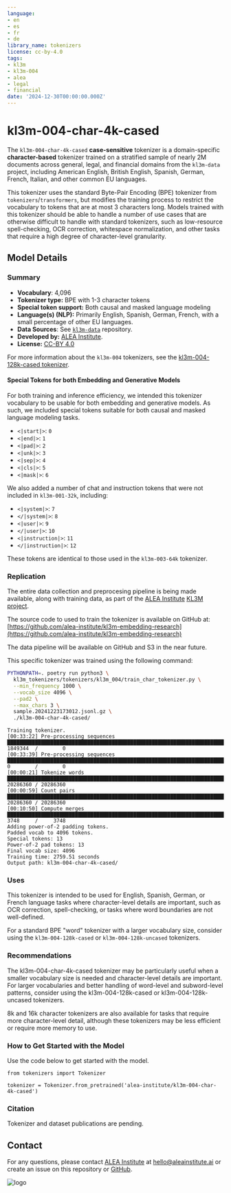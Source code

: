 ```yaml
---
language:
- en
- es
- fr
- de
library_name: tokenizers
license: cc-by-4.0
tags:
- kl3m
- kl3m-004
- alea
- legal
- financial
date: '2024-12-30T00:00:00.000Z'
---
```


# kl3m-004-char-4k-cased

The `kl3m-004-char-4k-cased` **case-sensitive** tokenizer is a domain-specific **character-based** tokenizer trained 
on a stratified sample of nearly 2M documents across general, legal, and financial domains from the `kl3m-data` project, 
including American English, British English, Spanish, German, French, Italian, and other common EU languages.

This tokenizer uses the standard Byte-Pair Encoding (BPE) tokenizer from `tokenizers`/`transformers`, but modifies the 
training process to restrict the vocabulary to tokens that are at most 3 characters long. Models trained with this tokenizer
should be able to handle a number of use cases that are otherwise difficult to handle with standard tokenizers, such as
low-resource spell-checking, OCR correction, whitespace normalization, and other tasks that require a high degree of character-level
granularity.

## Model Details

### Summary

- **Vocabulary**: 4,096
- **Tokenizer type:** BPE with 1-3 character tokens
- **Special token support:** Both causal and masked language modeling
- **Language(s) (NLP):** Primarily English, Spanish, German, French, with a small percentage of other EU languages.
- **Data Sources**: See [`kl3m-data`](https://github.com/alea-institute/kl3m-data) repository.
- **Developed by:** [ALEA Institute](https://aleainstitute.ai).
- **License:** [CC-BY 4.0](https://creativecommons.org/licenses/by/4.0/)

For more information about the `kl3m-004` tokenizers, see the [kl3m-004-128k-cased tokenizer](https://huggingface.co/alea-institute/kl3m-004-128k-cased).

#### Special Tokens for both Embedding and Generative Models

For both training and inference efficiency, we intended this tokenizer vocabulary to be
usable for both embedding and generative models. As such, we included special tokens
suitable for both causal and masked language modeling tasks.

* `<|start|>`: `0`
* `<|end|>`: `1`
* `<|pad|>`: `2`
* `<|unk|>`: `3`
* `<|sep|>`: `4`
* `<|cls|>`: `5`
* `<|mask|>`: `6`

We also added a number of chat and instruction tokens that were not included in `kl3m-001-32k`, including:

* `<|system|>`: `7`
* `</|system|>`: `8`
* `<|user|>`: `9`
* `</|user|>`: `10`
* `<|instruction|>`: `11`
* `</|instruction|>`: `12`

These tokens are identical to those used in the `kl3m-003-64k` tokenizer. 

### Replication

The entire data collection and preprocesing pipeline is being made available, along with
training data, as part of the [ALEA Institute](https://aleainstitute.ai) [KL3M project](https://aleainstitute.ai/work/kl3m/).

The source code to used to train the tokenizer is available on GitHub at:
[https://github.com/alea-institute/kl3m-embedding-research](https://github.com/alea-institute/kl3m-embedding-research)

The data pipeline will be available on GitHub and S3 in the near future.

This specific tokenizer was trained using the following command:

```bash
PYTHONPATH=. poetry run python3 \
  kl3m_tokenizers/tokenizers/kl3m_004/train_char_tokenizer.py \
  --min_frequency 1000 \
  --vocab_size 4096 \
  --pad2 \
  --max_chars 3 \
  sample.20241223173012.jsonl.gz \
  ./kl3m-004-char-4k-cased/
```

```text
Training tokenizer.
[00:33:22] Pre-processing sequences       ████████████████████████████████████████████████████████████████████████████████████████████████████████████ 1849344  /        0
[00:33:39] Pre-processing sequences       ████████████████████████████████████████████████████████████████████████████████████████████████████████████ 0        /        0
[00:00:21] Tokenize words                 ████████████████████████████████████████████████████████████████████████████████████████████████████████████ 20286360 / 20286360
[00:00:59] Count pairs                    ████████████████████████████████████████████████████████████████████████████████████████████████████████████ 20286360 / 20286360
[00:10:50] Compute merges                 ████████████████████████████████████████████████████████████████████████████████████████████████████████████ 3748     /     3748
Adding power-of-2 padding tokens.
Padded vocab to 4096 tokens.
Special tokens: 13
Power-of-2 pad tokens: 13
Final vocab size: 4096
Training time: 2759.51 seconds
Output path: kl3m-004-char-4k-cased/
```

### Uses
This tokenizer is intended to be used for English, Spanish, German, or French language tasks where 
character-level details are important, such as OCR correction, spell-checking, or tasks where word boundaries
are not well-defined.  

For a standard BPE "word" tokenizer with a larger vocabulary size, consider using the `kl3m-004-128k-cased` or 
`kl3m-004-128k-uncased` tokenizers.

### Recommendations
The kl3m-004-char-4k-cased tokenizer may be particularly useful when a smaller vocabulary size is needed and 
character-level details are important.  For larger vocabularies and better handling of word-level and subword-level 
patterns, consider using the kl3m-004-128k-cased or kl3m-004-128k-uncased tokenizers.

8k and 16k character tokenizers are also available for tasks that require more character-level detail, although
these tokenizers may be less efficient or require more memory to use.

### How to Get Started with the Model
Use the code below to get started with the model.

```
from tokenizers import Tokenizer

tokenizer = Tokenizer.from_pretrained('alea-institute/kl3m-004-char-4k-cased')
```

### Citation
Tokenizer and dataset publications are pending.

## Contact

For any questions, please contact [ALEA Institute](https://aleainstitute.ai) at [hello@aleainstitute.ai](mailto:hello@aleainstitute.ai) or
create an issue on this repository or [GitHub](https://github.com/alea-institute/kl3m-embedding-research).

![logo](https://aleainstitute.ai/images/alea-logo-ascii-1x1.png)

